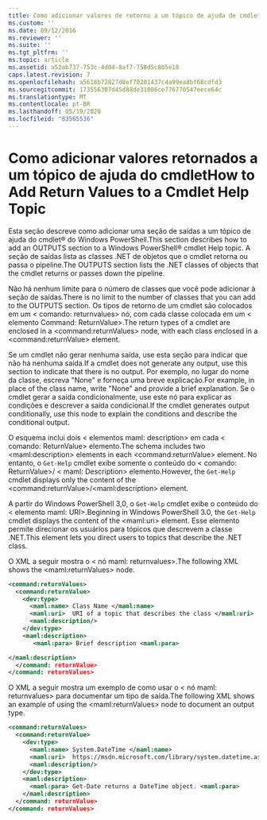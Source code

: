 ```yaml
---
title: Como adicionar valores de retorno a um tópico de ajuda de cmdlet | Microsoft Docs
ms.custom: ''
ms.date: 09/12/2016
ms.reviewer: ''
ms.suite: ''
ms.tgt_pltfrm: ''
ms.topic: article
ms.assetid: a52ab737-753c-4d04-8af7-758d5c805e18
caps.latest.revision: 7
ms.openlocfilehash: a5618b72827d8ef70201437c4a99ea8bf68cdfd3
ms.sourcegitcommit: 173556307d45d88de31086ce776770547eece64c
ms.translationtype: MT
ms.contentlocale: pt-BR
ms.lasthandoff: 05/19/2020
ms.locfileid: "83565536"
---
```

# <a name="how-to-add-return-values-to-a-cmdlet-help-topic"></a><span data-ttu-id="ff064-102">Como adicionar valores retornados a um tópico de ajuda do cmdlet</span><span class="sxs-lookup"><span data-stu-id="ff064-102">How to Add Return Values to a Cmdlet Help Topic</span></span>

<span data-ttu-id="ff064-103">Esta seção descreve como adicionar uma seção de saídas a um tópico de ajuda do cmdlet® do Windows PowerShell.</span><span class="sxs-lookup"><span data-stu-id="ff064-103">This section describes how to add an OUTPUTS section to a Windows PowerShell® cmdlet Help topic.</span></span> <span data-ttu-id="ff064-104">A seção de saídas lista as classes .NET de objetos que o cmdlet retorna ou passa o pipeline.</span><span class="sxs-lookup"><span data-stu-id="ff064-104">The OUTPUTS section lists the .NET classes of objects that the cmdlet returns or passes down the pipeline.</span></span>

<span data-ttu-id="ff064-105">Não há nenhum limite para o número de classes que você pode adicionar à seção de saídas.</span><span class="sxs-lookup"><span data-stu-id="ff064-105">There is no limit to the number of classes that you can add to the OUTPUTS section.</span></span> <span data-ttu-id="ff064-106">Os tipos de retorno de um cmdlet são colocados em um \< comando: returnvalues> nó, com cada classe colocada em um \< elemento Command: ReturnValue>.</span><span class="sxs-lookup"><span data-stu-id="ff064-106">The return types of a cmdlet are enclosed in a \<command:returnValues> node, with each class enclosed in a \<command:returnValue> element.</span></span>

<span data-ttu-id="ff064-107">Se um cmdlet não gerar nenhuma saída, use esta seção para indicar que não há nenhuma saída.</span><span class="sxs-lookup"><span data-stu-id="ff064-107">If a cmdlet does not generate any output, use this section to indicate that there is no output.</span></span> <span data-ttu-id="ff064-108">Por exemplo, no lugar do nome da classe, escreva "None" e forneça uma breve explicação.</span><span class="sxs-lookup"><span data-stu-id="ff064-108">For example, in place of the class name, write "None" and provide a brief explanation.</span></span> <span data-ttu-id="ff064-109">Se o cmdlet gerar a saída condicionalmente, use este nó para explicar as condições e descrever a saída condicional.</span><span class="sxs-lookup"><span data-stu-id="ff064-109">If the cmdlet generates output conditionally, use this node to explain the conditions and describe the conditional output.</span></span>

<span data-ttu-id="ff064-110">O esquema inclui dois \< elementos maml: description> em cada \< comando: ReturnValue> elemento.</span><span class="sxs-lookup"><span data-stu-id="ff064-110">The schema includes two \<maml:description> elements in each \<command:returnValue> element.</span></span> <span data-ttu-id="ff064-111">No entanto, o `Get-Help` cmdlet exibe somente o conteúdo do \< comando: ReturnValue>/ \< maml: Description> elemento.</span><span class="sxs-lookup"><span data-stu-id="ff064-111">However, the `Get-Help` cmdlet displays only the content of the \<command:returnValue>/\<maml:description> element.</span></span>

<span data-ttu-id="ff064-112">A partir do Windows PowerShell 3,0, o `Get-Help` cmdlet exibe o conteúdo do \< elemento maml: URI>.</span><span class="sxs-lookup"><span data-stu-id="ff064-112">Beginning in Windows PowerShell 3.0, the `Get-Help` cmdlet displays the content of the \<maml:uri> element.</span></span> <span data-ttu-id="ff064-113">Esse elemento permite direcionar os usuários para tópicos que descrevem a classe .NET.</span><span class="sxs-lookup"><span data-stu-id="ff064-113">This element lets you direct users to topics that describe the .NET class.</span></span>

<span data-ttu-id="ff064-114">O XML a seguir mostra o \< nó maml: returnvalues>.</span><span class="sxs-lookup"><span data-stu-id="ff064-114">The following XML shows the \<maml:returnValues> node.</span></span>

```xml
<command:returnValues>
  <command:returnValue>
    <dev:type>
      <maml:name> Class Name </maml:name>
      <maml:uri>  URI of a topic that describes the class </maml:uri>
      <maml:description/>
    </dev:type>
    <maml:description>
       <maml:para> Brief description <maml:para>

</maml:description>
  </command: returnValue>
</command: returnValues>
```

<span data-ttu-id="ff064-115">O XML a seguir mostra um exemplo de como usar o \< nó maml: returnvalues> para documentar um tipo de saída.</span><span class="sxs-lookup"><span data-stu-id="ff064-115">The following XML shows an example of using the \<maml:returnValues> node to document an output type.</span></span>

```xml
<command:returnValues>
  <command:returnValue>
    <dev:type>
      <maml:name> System.DateTime </maml:name>
      <maml:uri>  https://msdn.microsoft.com/library/system.datetime.aspx </maml:uri>
      <maml:description/>
    </dev:type>
    <maml:description>
      <maml:para> Get-Date returns a DateTime object. <maml:para>
    </maml:description>
  </command: returnValue>
</command: returnValues>
```
